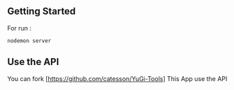 ## Getting Started

For run : 

`nodemon server`

## Use the API

You can fork [https://github.com/catesson/YuGi-Tools] This App use the API

